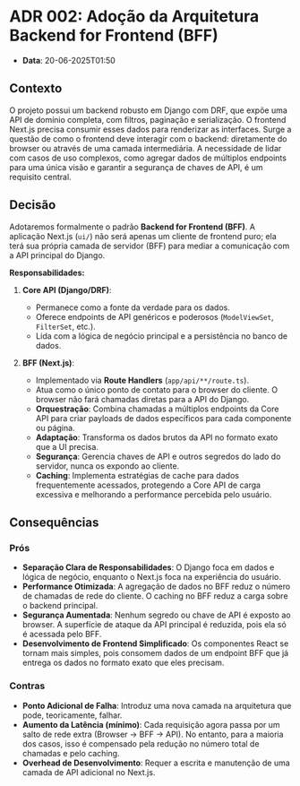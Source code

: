 # ADR 002: Adoção da Arquitetura Backend for Frontend (BFF)

- **Data**: 20-06-2025T01:50

## Contexto

O projeto possui um backend robusto em Django com DRF, que expõe uma API de domínio completa, com filtros, paginação e serialização. O frontend Next.js precisa consumir esses dados para renderizar as interfaces. Surge a questão de como o frontend deve interagir com o backend: diretamente do browser ou através de uma camada intermediária. A necessidade de lidar com casos de uso complexos, como agregar dados de múltiplos endpoints para uma única visão e garantir a segurança de chaves de API, é um requisito central.

## Decisão

Adotaremos formalmente o padrão **Backend for Frontend (BFF)**. A aplicação Next.js (`ui/`) não será apenas um cliente de frontend puro; ela terá sua própria camada de servidor (BFF) para mediar a comunicação com a API principal do Django.

**Responsabilidades:**

1.  **Core API (Django/DRF)**:
    -   Permanece como a fonte da verdade para os dados.
    -   Oferece endpoints de API genéricos e poderosos (`ModelViewSet`, `FilterSet`, etc.).
    -   Lida com a lógica de negócio principal e a persistência no banco de dados.

2.  **BFF (Next.js)**:
    -   Implementado via **Route Handlers** (`app/api/**/route.ts`).
    -   Atua como o único ponto de contato para o browser do cliente. O browser não fará chamadas diretas para a API do Django.
    -   **Orquestração**: Combina chamadas a múltiplos endpoints da Core API para criar payloads de dados específicos para cada componente ou página.
    -   **Adaptação**: Transforma os dados brutos da API no formato exato que a UI precisa.
    -   **Segurança**: Gerencia chaves de API e outros segredos do lado do servidor, nunca os expondo ao cliente.
    -   **Caching**: Implementa estratégias de cache para dados frequentemente acessados, protegendo a Core API de carga excessiva e melhorando a performance percebida pelo usuário.

## Consequências

### Prós
- **Separação Clara de Responsabilidades**: O Django foca em dados e lógica de negócio, enquanto o Next.js foca na experiência do usuário.
- **Performance Otimizada**: A agregação de dados no BFF reduz o número de chamadas de rede do cliente. O caching no BFF reduz a carga sobre o backend principal.
- **Segurança Aumentada**: Nenhum segredo ou chave de API é exposto ao browser. A superfície de ataque da API principal é reduzida, pois ela só é acessada pelo BFF.
- **Desenvolvimento de Frontend Simplificado**: Os componentes React se tornam mais simples, pois consomem dados de um endpoint BFF que já entrega os dados no formato exato que eles precisam.

### Contras
- **Ponto Adicional de Falha**: Introduz uma nova camada na arquitetura que pode, teoricamente, falhar.
- **Aumento da Latência (mínimo)**: Cada requisição agora passa por um salto de rede extra (Browser -> BFF -> API). No entanto, para a maioria dos casos, isso é compensado pela redução no número total de chamadas e pelo caching.
- **Overhead de Desenvolvimento**: Requer a escrita e manutenção de uma camada de API adicional no Next.js.
